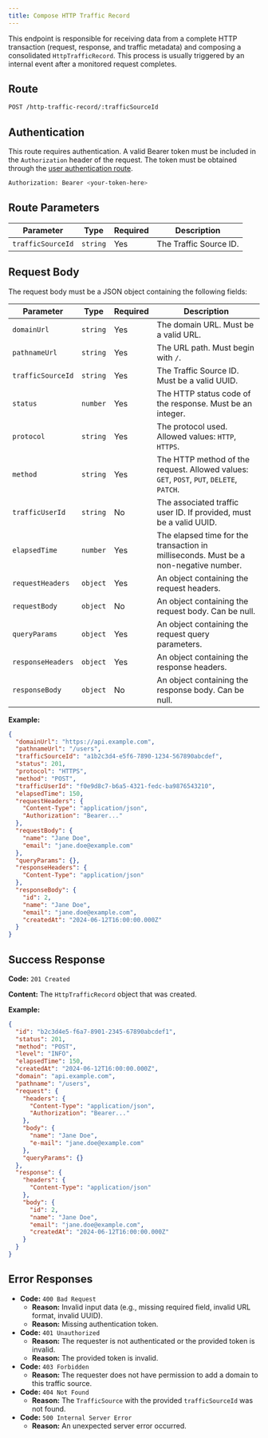```yaml
---
title: Compose HTTP Traffic Record
---
```


This endpoint is responsible for receiving data from a complete HTTP transaction (request, response, and traffic metadata) and composing a consolidated `HttpTrafficRecord`. This process is usually triggered by an internal event after a monitored request completes.

## Route

```bash
POST /http-traffic-record/:trafficSourceId
```

## Authentication

This route requires authentication. A valid Bearer token must be included in the `Authorization` header of the request. The token must be obtained through the [user authentication route](/en/user/authuser/).

```bash
Authorization: Bearer <your-token-here>
```

## Route Parameters

| Parameter         | Type     | Required | Description            |
| ----------------- | -------- | -------- | ---------------------- |
| `trafficSourceId` | `string` | Yes      | The Traffic Source ID. |

## Request Body

The request body must be a JSON object containing the following fields:

| Parameter         | Type     | Required | Description                                                                              |
| ----------------- | -------- | -------- | ---------------------------------------------------------------------------------------- |
| `domainUrl`       | `string` | Yes      | The domain URL. Must be a valid URL.                                                     |
| `pathnameUrl`     | `string` | Yes      | The URL path. Must begin with `/`.                                                       |
| `trafficSourceId` | `string` | Yes      | The Traffic Source ID. Must be a valid UUID.                                             |
| `status`          | `number` | Yes      | The HTTP status code of the response. Must be an integer.                                |
| `protocol`        | `string` | Yes      | The protocol used. Allowed values: `HTTP`, `HTTPS`.                                      |
| `method`          | `string` | Yes      | The HTTP method of the request. Allowed values: `GET`, `POST`, `PUT`, `DELETE`, `PATCH`. |
| `trafficUserId`   | `string` | No       | The associated traffic user ID. If provided, must be a valid UUID.                       |
| `elapsedTime`     | `number` | Yes      | The elapsed time for the transaction in milliseconds. Must be a non-negative number.     |
| `requestHeaders`  | `object` | Yes      | An object containing the request headers.                                                |
| `requestBody`     | `object` | No       | An object containing the request body. Can be null.                                      |
| `queryParams`     | `object` | Yes      | An object containing the request query parameters.                                       |
| `responseHeaders` | `object` | Yes      | An object containing the response headers.                                               |
| `responseBody`    | `object` | No       | An object containing the response body. Can be null.                                     |

**Example:**

```json
{
  "domainUrl": "https://api.example.com",
  "pathnameUrl": "/users",
  "trafficSourceId": "a1b2c3d4-e5f6-7890-1234-567890abcdef",
  "status": 201,
  "protocol": "HTTPS",
  "method": "POST",
  "trafficUserId": "f0e9d8c7-b6a5-4321-fedc-ba9876543210",
  "elapsedTime": 150,
  "requestHeaders": {
    "Content-Type": "application/json",
    "Authorization": "Bearer..."
  },
  "requestBody": {
    "name": "Jane Doe",
    "email": "jane.doe@example.com"
  },
  "queryParams": {},
  "responseHeaders": {
    "Content-Type": "application/json"
  },
  "responseBody": {
    "id": 2,
    "name": "Jane Doe",
    "email": "jane.doe@example.com",
    "createdAt": "2024-06-12T16:00:00.000Z"
  }
}
```

## Success Response

**Code:** `201 Created`

**Content:** The `HttpTrafficRecord` object that was created.

**Example:**

```json
{
  "id": "b2c3d4e5-f6a7-8901-2345-67890abcdef1",
  "status": 201,
  "method": "POST",
  "level": "INFO",
  "elapsedTime": 150,
  "createdAt": "2024-06-12T16:00:00.000Z",
  "domain": "api.example.com",
  "pathname": "/users",
  "request": {
    "headers": {
      "Content-Type": "application/json",
      "Authorization": "Bearer..."
    },
    "body": {
      "name": "Jane Doe",
      "e-mail": "jane.doe@example.com"
    },
    "queryParams": {}
  },
  "response": {
    "headers": {
      "Content-Type": "application/json"
    },
    "body": {
      "id": 2,
      "name": "Jane Doe",
      "email": "jane.doe@example.com",
      "createdAt": "2024-06-12T16:00:00.000Z"
    }
  }
}
```

## Error Responses

- **Code:** `400 Bad Request`
  - **Reason:** Invalid input data (e.g., missing required field, invalid URL format, invalid UUID).
  - **Reason:** Missing authentication token.
- **Code:** `401 Unauthorized`
  - **Reason:** The requester is not authenticated or the provided token is invalid.
  - **Reason:** The provided token is invalid.
- **Code:** `403 Forbidden`
  - **Reason:** The requester does not have permission to add a domain to this traffic source.
- **Code:** `404 Not Found`
  - **Reason:** The `TrafficSource` with the provided `trafficSourceId` was not found.
- **Code:** `500 Internal Server Error`
  - **Reason:** An unexpected server error occurred.
